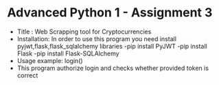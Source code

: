 # Advanced Python 1 - Assignment 3
- Title : Web Scrapping tool for Cryptocurrencies 
- Installation:
In order to use this program you need install pyjwt,flask,flask_sqlalchemy libraries
-pip install PyJWT
-pip install Flask
-pip install Flask-SQLAlchemy
- Usage example:
login()
- This program authorize login and checks whether provided token is correct
